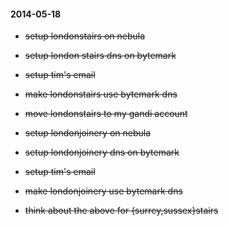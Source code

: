 #### 2014-05-18 ####

* ~~setup londonstairs on nebula~~
* ~~setup london stairs dns on bytemark~~
* ~~setup tim's email~~
* ~~make londonstairs use bytemark dns~~
* ~~move londonstairs to my gandi account~~
* ~~setup londonjoinery on nebula~~
* ~~setup londonjoinery dns on bytemark~~
* ~~setup tim's email~~
* ~~make londonjoinery use bytemark dns~~

* ~~think about the above for  {surrey,sussex}stairs~~
